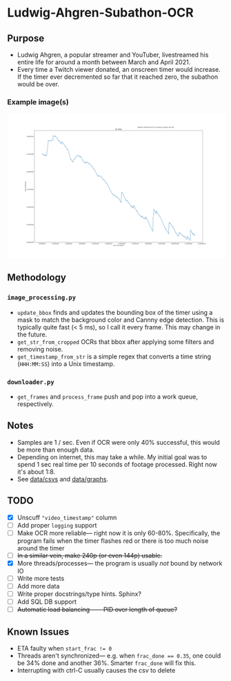 # Ludwig-Ahgren-Subathon-OCR

## Purpose
* Ludwig Ahgren, a popular streamer and YouTuber, livestreamed his entire life for around a month between March and April 2021.
* Every time a Twitch viewer donated, an onscreen timer would increase. If the timer ever decremented so far that it reached zero, the subathon would be over.

### Example image(s)
![27.png](data/graphs/all.png)

## Methodology
### `image_processing.py`
* `update_bbox` finds and updates the bounding box of the timer using a mask to match the background color and Cannny edge detection. This is typically quite fast (< 5 ms), so I call it every frame. This may change in the future.
* `get_str_from_cropped` OCRs that bbox after applying some filters and removing noise.
* `get_timestamp_from_str` is a simple regex that converts a time string (`HHH:MM:SS`) into a Unix timestamp.

### `downloader.py`
* `get_frames` and `process_frame` push and pop into a work queue, respectively.

## Notes
* Samples are 1 / sec. Even if OCR were only 40% successful, this would be more than enough data.
* Depending on internet, this may take a while. My initial goal was to spend 1 sec real time per 10 seconds of footage processed. Right now it's about 1:8.
* See [data/csvs](data/csvs) and [data/graphs](data/graphs).

## TODO
* [x] Unscuff `"video_timestamp"` column
* [ ] Add proper `logging` support
* [ ] Make OCR more reliable— right now it is only 60-80%. Specifically, the program fails when the timer flashes red or there is too much noise around the timer
* [ ] ~~In a similar vein, make 240p (or even 144p) usable.~~
* [x] More threads/processes— the program is usually *not* bound by network IO
* [ ] Write more tests
* [ ] Add more data
* [ ] Write proper docstrings/type hints. Sphinx?
* [ ] Add SQL DB support
* [ ] ~~Automatic load balancing—— PID over length of queue?~~

## Known Issues
* ETA faulty when `start_frac != 0`
* Threads aren't synchronized— e.g. when `frac_done == 0.35`, one could be 34% done and another 36%. Smarter `frac_done` will fix this.
* Interrupting with ctrl-C usually causes the csv to delete
